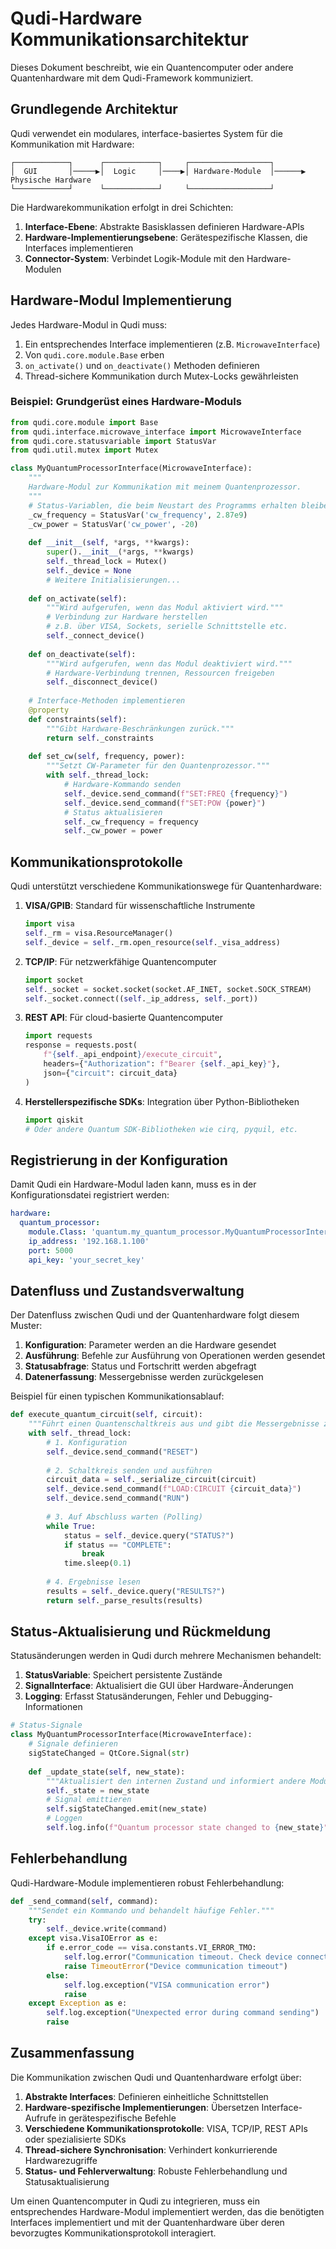 # Qudi-Hardware Kommunikationsarchitektur

Dieses Dokument beschreibt, wie ein Quantencomputer oder andere Quantenhardware mit dem Qudi-Framework kommuniziert.

## Grundlegende Architektur

Qudi verwendet ein modulares, interface-basiertes System für die Kommunikation mit Hardware:

```
┌────────────┐      ┌────────────┐     ┌──────────────────┐
│  GUI       │─────▶│  Logic     │────▶│ Hardware-Module  │──────▶ Physische Hardware
└────────────┘      └────────────┘     └──────────────────┘
```

Die Hardwarekommunikation erfolgt in drei Schichten:

1. **Interface-Ebene**: Abstrakte Basisklassen definieren Hardware-APIs
2. **Hardware-Implementierungsebene**: Gerätespezifische Klassen, die Interfaces implementieren
3. **Connector-System**: Verbindet Logik-Module mit den Hardware-Modulen

## Hardware-Modul Implementierung

Jedes Hardware-Modul in Qudi muss:

1. Ein entsprechendes Interface implementieren (z.B. `MicrowaveInterface`)
2. Von `qudi.core.module.Base` erben
3. `on_activate()` und `on_deactivate()` Methoden definieren
4. Thread-sichere Kommunikation durch Mutex-Locks gewährleisten

### Beispiel: Grundgerüst eines Hardware-Moduls

```python
from qudi.core.module import Base
from qudi.interface.microwave_interface import MicrowaveInterface
from qudi.core.statusvariable import StatusVar
from qudi.util.mutex import Mutex

class MyQuantumProcessorInterface(MicrowaveInterface):
    """
    Hardware-Modul zur Kommunikation mit meinem Quantenprozessor.
    """
    # Status-Variablen, die beim Neustart des Programms erhalten bleiben
    _cw_frequency = StatusVar('cw_frequency', 2.87e9)
    _cw_power = StatusVar('cw_power', -20)
    
    def __init__(self, *args, **kwargs):
        super().__init__(*args, **kwargs)
        self._thread_lock = Mutex()
        self._device = None
        # Weitere Initialisierungen...
    
    def on_activate(self):
        """Wird aufgerufen, wenn das Modul aktiviert wird."""
        # Verbindung zur Hardware herstellen
        # z.B. über VISA, Sockets, serielle Schnittstelle etc.
        self._connect_device()
        
    def on_deactivate(self):
        """Wird aufgerufen, wenn das Modul deaktiviert wird."""
        # Hardware-Verbindung trennen, Ressourcen freigeben
        self._disconnect_device()
        
    # Interface-Methoden implementieren
    @property
    def constraints(self):
        """Gibt Hardware-Beschränkungen zurück."""
        return self._constraints
        
    def set_cw(self, frequency, power):
        """Setzt CW-Parameter für den Quantenprozessor."""
        with self._thread_lock:
            # Hardware-Kommando senden
            self._device.send_command(f"SET:FREQ {frequency}")
            self._device.send_command(f"SET:POW {power}")
            # Status aktualisieren
            self._cw_frequency = frequency
            self._cw_power = power
```

## Kommunikationsprotokolle

Qudi unterstützt verschiedene Kommunikationswege für Quantenhardware:

1. **VISA/GPIB**: Standard für wissenschaftliche Instrumente
   ```python
   import visa
   self._rm = visa.ResourceManager()
   self._device = self._rm.open_resource(self._visa_address)
   ```

2. **TCP/IP**: Für netzwerkfähige Quantencomputer
   ```python
   import socket
   self._socket = socket.socket(socket.AF_INET, socket.SOCK_STREAM)
   self._socket.connect((self._ip_address, self._port))
   ```

3. **REST API**: Für cloud-basierte Quantencomputer
   ```python
   import requests
   response = requests.post(
       f"{self._api_endpoint}/execute_circuit",
       headers={"Authorization": f"Bearer {self._api_key}"},
       json={"circuit": circuit_data}
   )
   ```

4. **Herstellerspezifische SDKs**: Integration über Python-Bibliotheken
   ```python
   import qiskit
   # Oder andere Quantum SDK-Bibliotheken wie cirq, pyquil, etc.
   ```

## Registrierung in der Konfiguration

Damit Qudi ein Hardware-Modul laden kann, muss es in der Konfigurationsdatei registriert werden:

```yaml
hardware:
  quantum_processor:
    module.Class: 'quantum.my_quantum_processor.MyQuantumProcessorInterface'
    ip_address: '192.168.1.100'
    port: 5000
    api_key: 'your_secret_key'
```

## Datenfluss und Zustandsverwaltung

Der Datenfluss zwischen Qudi und der Quantenhardware folgt diesem Muster:

1. **Konfiguration**: Parameter werden an die Hardware gesendet
2. **Ausführung**: Befehle zur Ausführung von Operationen werden gesendet
3. **Statusabfrage**: Status und Fortschritt werden abgefragt
4. **Datenerfassung**: Messergebnisse werden zurückgelesen

Beispiel für einen typischen Kommunikationsablauf:

```python
def execute_quantum_circuit(self, circuit):
    """Führt einen Quantenschaltkreis aus und gibt die Messergebnisse zurück."""
    with self._thread_lock:
        # 1. Konfiguration
        self._device.send_command("RESET")
        
        # 2. Schaltkreis senden und ausführen
        circuit_data = self._serialize_circuit(circuit)
        self._device.send_command(f"LOAD:CIRCUIT {circuit_data}")
        self._device.send_command("RUN")
        
        # 3. Auf Abschluss warten (Polling)
        while True:
            status = self._device.query("STATUS?")
            if status == "COMPLETE":
                break
            time.sleep(0.1)
        
        # 4. Ergebnisse lesen
        results = self._device.query("RESULTS?")
        return self._parse_results(results)
```

## Status-Aktualisierung und Rückmeldung

Statusänderungen werden in Qudi durch mehrere Mechanismen behandelt:

1. **StatusVariable**: Speichert persistente Zustände
2. **SignalInterface**: Aktualisiert die GUI über Hardware-Änderungen
3. **Logging**: Erfasst Statusänderungen, Fehler und Debugging-Informationen

```python
# Status-Signale
class MyQuantumProcessorInterface(MicrowaveInterface):
    # Signale definieren
    sigStateChanged = QtCore.Signal(str)
    
    def _update_state(self, new_state):
        """Aktualisiert den internen Zustand und informiert andere Module."""
        self._state = new_state
        # Signal emittieren
        self.sigStateChanged.emit(new_state)
        # Loggen
        self.log.info(f"Quantum processor state changed to {new_state}")
```

## Fehlerbehandlung

Qudi-Hardware-Module implementieren robust Fehlerbehandlung:

```python
def _send_command(self, command):
    """Sendet ein Kommando und behandelt häufige Fehler."""
    try:
        self._device.write(command)
    except visa.VisaIOError as e:
        if e.error_code == visa.constants.VI_ERROR_TMO:
            self.log.error("Communication timeout. Check device connection.")
            raise TimeoutError("Device communication timeout")
        else:
            self.log.exception("VISA communication error")
            raise
    except Exception as e:
        self.log.exception("Unexpected error during command sending")
        raise
```

## Zusammenfassung

Die Kommunikation zwischen Qudi und Quantenhardware erfolgt über:

1. **Abstrakte Interfaces**: Definieren einheitliche Schnittstellen
2. **Hardware-spezifische Implementierungen**: Übersetzen Interface-Aufrufe in gerätespezifische Befehle
3. **Verschiedene Kommunikationsprotokolle**: VISA, TCP/IP, REST APIs oder spezialisierte SDKs
4. **Thread-sichere Synchronisation**: Verhindert konkurrierende Hardwarezugriffe
5. **Status- und Fehlerverwaltung**: Robuste Fehlerbehandlung und Statusaktualisierung

Um einen Quantencomputer in Qudi zu integrieren, muss ein entsprechendes Hardware-Modul implementiert werden, das die benötigten Interfaces implementiert und mit der Quantenhardware über deren bevorzugtes Kommunikationsprotokoll interagiert.